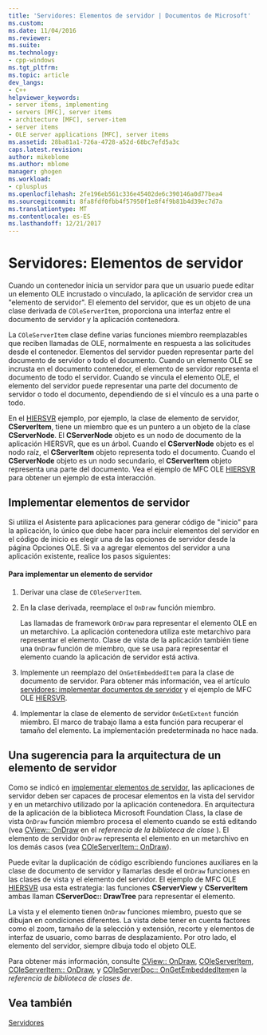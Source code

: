```yaml
---
title: 'Servidores: Elementos de servidor | Documentos de Microsoft'
ms.custom: 
ms.date: 11/04/2016
ms.reviewer: 
ms.suite: 
ms.technology:
- cpp-windows
ms.tgt_pltfrm: 
ms.topic: article
dev_langs:
- C++
helpviewer_keywords:
- server items, implementing
- servers [MFC], server items
- architecture [MFC], server-item
- server items
- OLE server applications [MFC], server items
ms.assetid: 28ba81a1-726a-4728-a52d-68bc7efd5a3c
caps.latest.revision: 
author: mikeblome
ms.author: mblome
manager: ghogen
ms.workload:
- cplusplus
ms.openlocfilehash: 2fe196eb561c336e45402de6c390146a0d77bea4
ms.sourcegitcommit: 8fa8fdf0fbb4f57950f1e8f4f9b81b4d39ec7d7a
ms.translationtype: MT
ms.contentlocale: es-ES
ms.lasthandoff: 12/21/2017
---
```

# <a name="servers-server-items"></a>Servidores: Elementos de servidor
Cuando un contenedor inicia un servidor para que un usuario puede editar un elemento OLE incrustado o vinculado, la aplicación de servidor crea un "elemento de servidor". El elemento del servidor, que es un objeto de una clase derivada de `COleServerItem`, proporciona una interfaz entre el documento de servidor y la aplicación contenedora.  
  
 La `COleServerItem` clase define varias funciones miembro reemplazables que reciben llamadas de OLE, normalmente en respuesta a las solicitudes desde el contenedor. Elementos del servidor pueden representar parte del documento de servidor o todo el documento. Cuando un elemento OLE se incrusta en el documento contenedor, el elemento de servidor representa el documento de todo el servidor. Cuando se vincula el elemento OLE, el elemento del servidor puede representar una parte del documento de servidor o todo el documento, dependiendo de si el vínculo es a una parte o todo.  
  
 En el [HIERSVR](../visual-cpp-samples.md) ejemplo, por ejemplo, la clase de elemento de servidor, **CServerItem**, tiene un miembro que es un puntero a un objeto de la clase **CServerNode**. El **CServerNode** objeto es un nodo de documento de la aplicación HIERSVR, que es un árbol. Cuando el **CServerNode** objeto es el nodo raíz, el **CServerItem** objeto representa todo el documento. Cuando el **CServerNode** objeto es un nodo secundario, el **CServerItem** objeto representa una parte del documento. Vea el ejemplo de MFC OLE [HIERSVR](../visual-cpp-samples.md) para obtener un ejemplo de esta interacción.  
  
##  <a name="_core_implementing_server_items"></a>Implementar elementos de servidor  
 Si utiliza el Asistente para aplicaciones para generar código de "inicio" para la aplicación, lo único que debe hacer para incluir elementos del servidor en el código de inicio es elegir una de las opciones de servidor desde la página Opciones OLE. Si va a agregar elementos del servidor a una aplicación existente, realice los pasos siguientes:  
  
#### <a name="to-implement-a-server-item"></a>Para implementar un elemento de servidor  
  
1.  Derivar una clase de `COleServerItem`.  
  
2.  En la clase derivada, reemplace el `OnDraw` función miembro.  
  
     Las llamadas de framework `OnDraw` para representar el elemento OLE en un metarchivo. La aplicación contenedora utiliza este metarchivo para representar el elemento. Clase de vista de la aplicación también tiene una `OnDraw` función de miembro, que se usa para representar el elemento cuando la aplicación de servidor está activa.  
  
3.  Implemente un reemplazo del `OnGetEmbeddedItem` para la clase de documento de servidor. Para obtener más información, vea el artículo [servidores: implementar documentos de servidor](../mfc/servers-implementing-server-documents.md) y el ejemplo de MFC OLE [HIERSVR](../visual-cpp-samples.md).  
  
4.  Implementar la clase de elemento de servidor `OnGetExtent` función miembro. El marco de trabajo llama a esta función para recuperar el tamaño del elemento. La implementación predeterminada no hace nada.  
  
##  <a name="_core_a_tip_for_server.2d.item_architecture"></a>Una sugerencia para la arquitectura de un elemento de servidor  
 Como se indicó en [implementar elementos de servidor](#_core_implementing_server_items), las aplicaciones de servidor deben ser capaces de procesar elementos en la vista del servidor y en un metarchivo utilizado por la aplicación contenedora. En arquitectura de la aplicación de la biblioteca Microsoft Foundation Class, la clase de vista `OnDraw` función miembro procesa el elemento cuando se está editando (vea [CView:: OnDraw](../mfc/reference/cview-class.md#ondraw) en el *referencia de la biblioteca de clase* ). El elemento de servidor `OnDraw` representa el elemento en un metarchivo en los demás casos (vea [COleServerItem:: OnDraw](../mfc/reference/coleserveritem-class.md#ondraw)).  
  
 Puede evitar la duplicación de código escribiendo funciones auxiliares en la clase de documento de servidor y llamarlas desde el `OnDraw` funciones en las clases de vista y el elemento del servidor. El ejemplo de MFC OLE [HIERSVR](../visual-cpp-samples.md) usa esta estrategia: las funciones **CServerView** y **CServerItem** ambas llaman **CServerDoc:: DrawTree**  para representar el elemento.  
  
 La vista y el elemento tienen `OnDraw` funciones miembro, puesto que se dibujan en condiciones diferentes. La vista debe tener en cuenta factores como el zoom, tamaño de la selección y extensión, recorte y elementos de interfaz de usuario, como barras de desplazamiento. Por otro lado, el elemento del servidor, siempre dibuja todo el objeto OLE.  
  
 Para obtener más información, consulte [CView:: OnDraw](../mfc/reference/cview-class.md#ondraw), [COleServerItem](../mfc/reference/coleserveritem-class.md), [COleServerItem:: OnDraw](../mfc/reference/coleserveritem-class.md#ondraw), y [COleServerDoc:: OnGetEmbeddedItem](../mfc/reference/coleserverdoc-class.md#ongetembeddeditem)en la *referencia de biblioteca de clases de*.  
  
## <a name="see-also"></a>Vea también  
 [Servidores](../mfc/servers.md)


